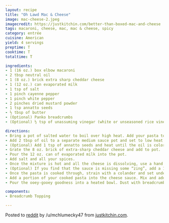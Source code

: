 ```yaml
---
layout: recipe
title: "Oh Lawd Mac & Cheese"
image: mac-cheese-2.jpeg
imagecredit: https://justkitchin.com/better-than-boxed-mac-and-cheese
tags: macaroni, cheese, mac, mac & cheese, spicy
category: entrée
cuisine: American
yield: 4 servings
preptime: T
cooktime: T
totaltime: T

ingredients:
- 1 (16 oz.) box elbow macaroni
- 2 tbsp neutral oil
- 1 (8 oz.) brick extra sharp cheddar cheese
- 1 (12 oz.) can evaporated milk
- 1 tsp of salt
- 1 pinch cayenne pepper
- 1 pinch white pepper
- 2 pinches dried mustard powder
- 1 tsp annatto seeds
- ½ tbsp of butter
- (Optional) Panko breadcrumbs
- (Optional) ½ tsp of unassuming vinegar (white or unseasoned rice vinegar are two options)

directions:
- Bring a pot of salted water to boil over high heat. Add your pasta to the pot.
- Add 2 tbsp of oil to a separate medium sauce pot and set to low heat.
- (Optional) Add 1 tsp of annatto seeds and heat until the oil is colored crimson. Removes seeds after a few seconds.)
- Grate the 8 oz. brick of extra-sharp cheddar cheese and add to pot.
- Pour the 12 oz. can of evaporated milk into the pot.
- Add salt and all your spices.
- Once the mixture is hot and all the cheese is dissolving, use a hand blender to emulsify it all into a creamy sauce. If you don’t have a hand blender, you can poor it into a counter-top blender or perhaps use a whisk.
- (Optional) If you find that the sauce is missing some “zing”, add a 1/2 tsp of vinegar.
- Once the pasta is cooked through, strain with a colander and set under the faucet of your sink. Wash away the excess starch with hot water.
- Add a portion of your cooked pasta into the cheese sauce. Mix and add more pasta if needed. Mix in a tab of butter to smooth out the flavors. Season to taste.
- Pour the ooey-gooey goodness into a heated bowl. Dust with breadcrumbs if using. Bask in its glory. Eat with fork or spoon - whatever floats your boat. Enjoy.

components:
- Breadcrumb Topping

---
```


Posted to [reddit](https://www.reddit.com/r/recipes/comments/f02aug/oh_lawd_mac_n_cheese/) by /u/mchlumecky47 from [justkitchin.com](https://justkitchin.com/).
